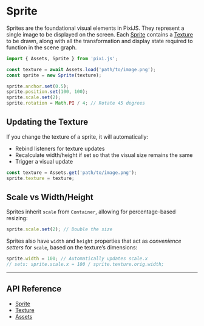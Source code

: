 # Sprite

Sprites are the foundational visual elements in PixiJS. They represent a single image to be displayed on the screen. Each [Sprite](https://pixijs.download/release/docs/scene.Sprite.html) contains a [Texture](https://pixijs.download/release/docs/rendering.Texture.html) to be drawn, along with all the transformation and display state required to function in the scene graph.

```ts
import { Assets, Sprite } from 'pixi.js';

const texture = await Assets.load('path/to/image.png');
const sprite = new Sprite(texture);

sprite.anchor.set(0.5);
sprite.position.set(100, 100);
sprite.scale.set(2);
sprite.rotation = Math.PI / 4; // Rotate 45 degrees
```

## Updating the Texture

If you change the texture of a sprite, it will automatically:

- Rebind listeners for texture updates
- Recalculate width/height if set so that the visual size remains the same
- Trigger a visual update

```ts
const texture = Assets.get('path/to/image.png');
sprite.texture = texture;
```

## **Scale vs Width/Height**

Sprites inherit `scale` from `Container`, allowing for percentage-based resizing:

```ts
sprite.scale.set(2); // Double the size
```

Sprites also have `width` and `height` properties that act as _convenience setters_ for `scale`, based on the texture’s dimensions:

```ts
sprite.width = 100; // Automatically updates scale.x
// sets: sprite.scale.x = 100 / sprite.texture.orig.width;
```

---

## API Reference

- [Sprite](https://pixijs.download/release/docs/scene.Sprite.html)
- [Texture](https://pixijs.download/release/docs/rendering.Texture.html)
- [Assets](https://pixijs.download/release/docs/assets.Assets.html)
